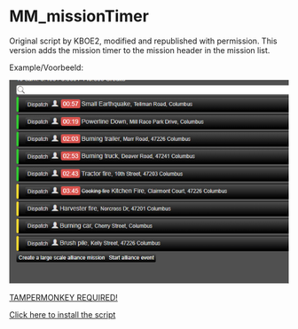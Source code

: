 # MM_missionTimer
Original script by KBOE2, modified and republished with permission. This version adds the mission timer to the mission header in the mission list.

Example/Voorbeeld:

![Example/Voorbeeld](images/example.gif)

[TAMPERMONKEY REQUIRED!](https://www.tampermonkey.net/)

[Click here to install the script](https://github.com/MisteryMan/MM_missionTimer/raw/master/MM_missionTimer.user.js)
